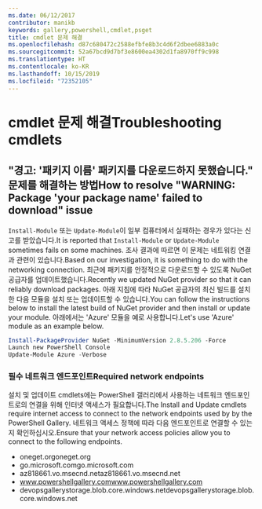 ```yaml
---
ms.date: 06/12/2017
contributor: manikb
keywords: gallery,powershell,cmdlet,psget
title: cmdlet 문제 해결
ms.openlocfilehash: d87c680472c2588efbfe8b3c4d6f2dbee6883a0c
ms.sourcegitcommit: 52a67bcd9d7bf3e8600ea4302d1fa8970ff9c998
ms.translationtype: HT
ms.contentlocale: ko-KR
ms.lasthandoff: 10/15/2019
ms.locfileid: "72352105"
---
```

# <a name="troubleshooting-cmdlets"></a><span data-ttu-id="d58a0-103">cmdlet 문제 해결</span><span class="sxs-lookup"><span data-stu-id="d58a0-103">Troubleshooting cmdlets</span></span>

## <a name="how-to-resolve-warning-package-your-package-name-failed-to-download-issue"></a><span data-ttu-id="d58a0-104">"경고: '패키지 이름' 패키지를 다운로드하지 못했습니다." 문제를 해결하는 방법</span><span class="sxs-lookup"><span data-stu-id="d58a0-104">How to resolve "WARNING: Package 'your package name' failed to download" issue</span></span>

<span data-ttu-id="d58a0-105">`Install-Module` 또는 `Update-Module`이 일부 컴퓨터에서 실패하는 경우가 있다는 신고를 받았습니다.</span><span class="sxs-lookup"><span data-stu-id="d58a0-105">It is reported that `Install-Module` or `Update-Module` sometimes fails on some machines.</span></span> <span data-ttu-id="d58a0-106">조사 결과에 따르면 이 문제는 네트워킹 연결과 관련이 있습니다.</span><span class="sxs-lookup"><span data-stu-id="d58a0-106">Based on our investigation, it is something to do with the networking connection.</span></span> <span data-ttu-id="d58a0-107">최근에 패키지를 안정적으로 다운로드할 수 있도록 NuGet 공급자를 업데이트했습니다.</span><span class="sxs-lookup"><span data-stu-id="d58a0-107">Recently we updated NuGet provider so that it can reliably download packages.</span></span> <span data-ttu-id="d58a0-108">아래 지침에 따라 NuGet 공급자의 최신 빌드를 설치한 다음 모듈을 설치 또는 업데이트할 수 있습니다.</span><span class="sxs-lookup"><span data-stu-id="d58a0-108">You can follow the instructions below to install the latest build of NuGet provider and then install or update your module.</span></span> <span data-ttu-id="d58a0-109">아래에서는 'Azure' 모듈을 예로 사용합니다.</span><span class="sxs-lookup"><span data-stu-id="d58a0-109">Let's use 'Azure' module as an example below.</span></span>

```powershell
Install-PackageProvider NuGet -MinimumVersion 2.8.5.206 -Force
Launch new PowerShell Console
Update-Module Azure -Verbose
```

### <a name="required-network-endpoints"></a><span data-ttu-id="d58a0-110">필수 네트워크 엔드포인트</span><span class="sxs-lookup"><span data-stu-id="d58a0-110">Required network endpoints</span></span>

<span data-ttu-id="d58a0-111">설치 및 업데이트 cmdlets에는 PowerShell 갤러리에서 사용하는 네트워크 엔드포인트로의 연결을 위해 인터넷 액세스가 필요합니다.</span><span class="sxs-lookup"><span data-stu-id="d58a0-111">The Install and Update cmdlets require internet access to connect to the network endpoints used by by the PowerShell Gallery.</span></span> <span data-ttu-id="d58a0-112">네트워크 액세스 정책에 따라 다음 엔드포인트로 연결할 수 있는지 확인하십시오.</span><span class="sxs-lookup"><span data-stu-id="d58a0-112">Ensure that your network access policies allow you to connect to the following endpoints.</span></span>

- <span data-ttu-id="d58a0-113">oneget.org</span><span class="sxs-lookup"><span data-stu-id="d58a0-113">oneget.org</span></span>
- <span data-ttu-id="d58a0-114">go.microsoft.com</span><span class="sxs-lookup"><span data-stu-id="d58a0-114">go.microsoft.com</span></span>
- <span data-ttu-id="d58a0-115">az818661.vo.msecnd.net</span><span class="sxs-lookup"><span data-stu-id="d58a0-115">az818661.vo.msecnd.net</span></span>
- <span data-ttu-id="d58a0-116">www.powershellgallery.com</span><span class="sxs-lookup"><span data-stu-id="d58a0-116">www.powershellgallery.com</span></span>
- <span data-ttu-id="d58a0-117">devopsgallerystorage.blob.core.windows.net</span><span class="sxs-lookup"><span data-stu-id="d58a0-117">devopsgallerystorage.blob.core.windows.net</span></span>
